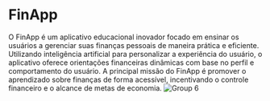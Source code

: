 # FinApp
O FinApp é um aplicativo educacional inovador focado em ensinar os usuários a gerenciar suas finanças pessoais de maneira prática e eficiente. Utilizando inteligência artificial para personalizar a experiência do usuário, o aplicativo oferece orientações financeiras dinâmicas com base no perfil e comportamento do usuário. A principal missão do FinApp é promover o aprendizado sobre finanças de forma acessível, incentivando o controle financeiro e o alcance de metas de economia.
![Group 6](https://github.com/user-attachments/assets/3143af8f-704e-422a-8b86-d78afa053ef5)
